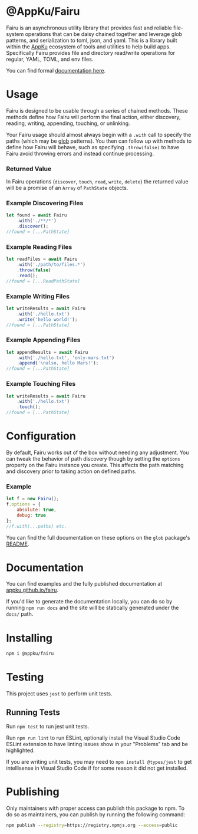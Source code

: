 # @AppKu/Fairu
Fairu is an asynchronous utility library that provides fast and reliable file-system operations that can be daisy chained together and leverage glob patterns, and serialization to toml, json, and yaml.
This is a library built within the [AppKu](https://github.com/appku) ecosystem of tools and utilities to help build apps. Specifically Fairu provides file and directory read/write operations for regular, YAML, TOML, and env files.

You can find formal [documentation here](https://appku.github.io/fairu/).

# Usage
Fairu is designed to be usable through a series of chained methods. These methods define how Fairu will perform the final action, either discovery, reading, writing, appending, touching, or unlinking. 

Your Fairu usage should almost always begin with a `.with` call to specify the paths (which may be [glob](https://github.com/isaacs/node-glob) patterns). You then can follow up with methods to define how Fairu will behave, such as specifying `.throw(false)` to have Fairu avoid throwing errors and instead continue processing.

### Returned Value
In Fairu operations (`discover`, `touch`, `read`, `write`, `delete`) the returned value will be a promise of an `Array` of `PathState` objects. 

### Example Discovering Files
```js
let found = await Fairu
    .with('./**/*')
    .discover();
//found = [...PathState]
```

### Example Reading Files
```js
let readFiles = await Fairu
    .with('./path/to/files.*')
    .throw(false)
    .read();
//found = [...ReadPathState]
```

### Example Writing Files
```js
let writeResults = await Fairu
    .with('./hello.txt')
    .write('hello world!');
//found = [...PathState]
```

### Example Appending Files
```js
let appendResults = await Fairu
    .with('./hello.txt', 'only-mars.txt')
    .append('\nalso, hello Mars!');
//found = [...PathState]
```

### Example Touching Files
```js
let writeResults = await Fairu
    .with('./hello.txt')
    .touch();
//found = [...PathState]
```

# Configuration
By default, Fairu works out of the box without needing any adjustment. You can tweak the behavior of path discovery though by setting the `options` property on the Fairu instance you create. This affects the path matching and discovery prior to taking action on defined paths.

### Example
```js
let f = new Fairu();
f.options = {
    absolute: true,
    debug: true
};
//f.with(...paths) etc.
```

You can find the full documentation on these options on the `glob` package's [README](https://github.com/isaacs/node-glob#options).

# Documentation
You can find examples and the fully published documentation at [appku.github.io/fairu](https://appku.github.io/fairu/).

If you'd like to generate the documentation locally, you can do so by running `npm run docs` and the site will be statically generated under the `docs/` path.

# Installing
```sh
npm i @appku/fairu
```

# Testing
This project uses `jest` to perform unit tests.

## Running Tests
Run `npm test` to run jest unit tests.

Run `npm run lint` to run ESLint, optionally install the Visual Studio Code ESLint extension to have linting issues show in your "Problems" tab and be highlighted.

If you are writing unit tests, you may need to `npm install @types/jest` to get intellisense in Visual Studio Code if for some reason it did not get installed.

# Publishing
Only maintainers with proper access can publish this package to npm. To do so as maintainers, you can publish by running the following command:

```sh
npm publish --registry=https://registry.npmjs.org --access=public
```